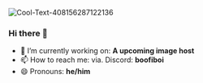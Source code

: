 
![Cool-Text-408156287122136](https://user-images.githubusercontent.com/79476279/161816154-cbdebc9c-e502-4abf-9468-f4875f8e30dd.png)




### Hi there 👋

- 🔭 I’m currently working on: **A upcoming image host**
- 📫 How to reach me: via. Discord: **boofiboi**
- 😄 Pronouns: **he/him**


